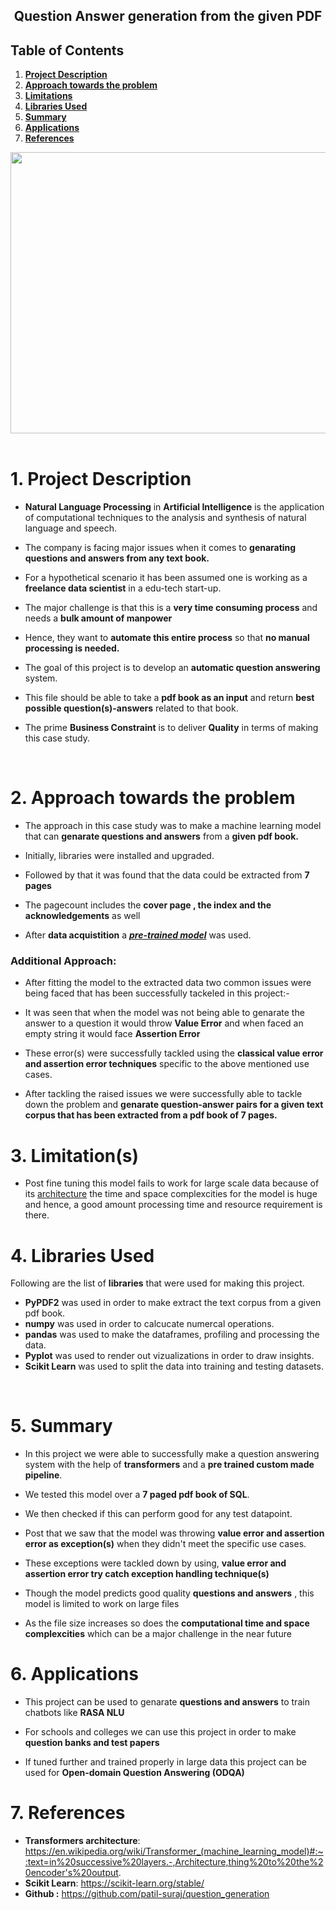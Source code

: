﻿

<center><h2><b>Question Answer generation from the given PDF</b></h2></center>

## **Table of Contents**

1. [**Project Description**](#Section1)<br>
2. [**Approach towards the problem**](#Section3)<br>
3. [**Limitations**](#Section4)<br>
4. [**Libraries Used**](#Section4)<br>
5. [**Summary**](#Section5)<br>
6. [**Applications**](#Section5)<br>
7. [**References**](#Section6)<br>

<center><img  src="https://i.pinimg.com/originals/6b/6e/6a/6b6e6ad625caf5cfe546a67a2f545231.gif"  height= 450  width=800  ></center>

<br>

<a name=Section1></a>
# **1. Project Description**

- **Natural Language Processing** in **Artificial Intelligence** is the application of computational techniques to the analysis and synthesis of natural language and speech.

- The company is facing major issues when it comes to **genarating questions and answers from any text book.**

- For a hypothetical scenario it has been assumed one is working as a **freelance data scientist** in a  edu-tech start-up. 

- The major challenge is that this is a **very time consuming process** and needs a **bulk amount of manpower**

- Hence, they want to **automate this entire process** so that **no manual processing is needed.**

-  The goal of this project is to develop an **automatic question answering** system.

- This file should be able to take a **pdf book as an input** and return **best possible question(s)-answers** related to that book.


- The prime **Business Constraint** is to deliver **Quality** in terms of making this case study.

<br>


<a name=Section3></a>
# **2. Approach towards the problem**

- The approach in this case study was to make a machine learning model that can **genarate questions and answers** from a **given pdf book.**

- Initially, libraries were installed and upgraded.

- Followed by that it was found that the data could be extracted from **7 pages**

-   The pagecount includes the **cover page , the index and the acknowledgements** as well

  
- After  **data acquistition** a <b> <a href="https://github.com/patil-suraj/question_generation">_pre-trained model_</a></b> was used.

### Additional Approach:

- After fitting the model to the extracted data two common issues were being faced that has been successfully tackeled in this project:-

- It  was seen that when the model was not being able to genarate the answer to a question it would throw **Value Error** and when faced an empty string it would face **Assertion Error**

- These error(s) were successfully tackled using the **classical value error and assertion error techniques** specific to the above mentioned use cases.

- After tackling the raised issues we were successfully able to tackle down the problem and **genarate question-answer pairs for a given text corpus that has been extracted from a pdf book of 7 pages.**

# 3. Limitation(s)   
   - Post fine tuning this model fails to work for large scale data because of its  <a href="https://github.com/patil-suraj/question_generation">architecture</a> the time and space complexcities for the model is huge and hence, a good amount processing time and resource requirement is there.

   

# **4. Libraries Used**

Following are the list of **libraries** that were used for making this project.

- **PyPDF2** was used in order to make extract the text corpus from a given pdf book.  
- **numpy** was used in order to calcucate numercal operations.
- **pandas** was used to make the dataframes, profiling and processing the data.
- **Pyplot** was used to render out vizualizations in order to draw insights.
-  **Scikit Learn** was used to split the data into training and testing datasets.
<br>

<a name=Section5></a>
# **5. Summary**
- In this project we were able to successfully make a question answering system with the help of **transformers** and a **pre trained custom made pipeline**.

  

- We tested this model over a **7 paged pdf book of SQL**.

  

- We then checked if this can perform good for any test datapoint.

  

- Post that we saw that the model was throwing **value error and assertion error as exception(s)** when they didn't meet the specific use cases.

  

- These exceptions were tackled down by using, **value error and assertion error try catch exception handling technique(s)**

  

- Though the model predicts good quality **questions and answers** , this model is limited to work on large files

  

- As the file size increases so does the **computational time and space complexcities** which can be a major challenge in the near future

<a name=Section6></a>
# **6. Applications**

- This project can be used to genarate **questions and answers** to train chatbots like **RASA NLU**  

- For schools and colleges we can use this project in order to make **question banks and test papers**

- If tuned further and trained properly in large data this project can be used for **Open-domain Question Answering (ODQA)**



<a name=Section6></a>
# **7. References**

- **Transformers architecture**: https://en.wikipedia.org/wiki/Transformer_(machine_learning_model)#:~:text=in%20successive%20layers.-,Architecture,thing%20to%20the%20encoder's%20output.
- **Scikit Learn**: https://scikit-learn.org/stable/
- **Github :** https://github.com/patil-suraj/question_generation


